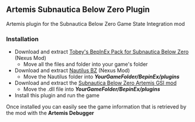 ## Artemis Subnautica Below Zero Plugin

Artemis plugin for the Subnautica Below Zero Game State Integration mod

### Installation 
* Download and extract [Tobey's BepInEx Pack for Subnautica Below Zero](https://www.nexusmods.com/subnauticabelowzero/mods/344) (Nexus Mod)
  * Move all the files and folder into your game's folder
* Download and extract [Nautilus BZ](https://www.nexusmods.com/subnauticabelowzero/mods/373) (Nexus Mod)
  *  Move the Nautilus folder into ***YourGameFolder/BepinEx/plugins***
* Download and extract the [Subnautica Below Zero Artemis GSI mod](https://www.nexusmods.com/subnauticabelowzero/mods/484)
  * Move the .dll file into ***YourGameFolder/BepinEx/plugins***
* Install this plugin and run the game 

Once installed you can easily see the game information that is retrieved by the mod with the **Artemis Debugger**
